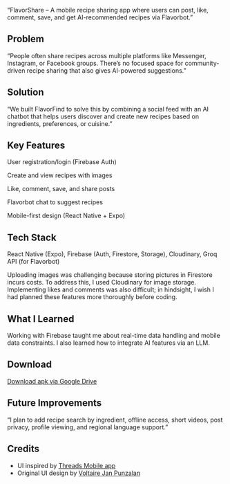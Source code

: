 “FlavorShare – A mobile recipe sharing app where users can post, like, comment, save, and get AI-recommended recipes via Flavorbot.”

## Problem
“People often share recipes across multiple platforms like Messenger, Instagram, or Facebook groups. There’s no focused space for community-driven recipe sharing that also gives AI-powered suggestions.”

## Solution
“We built FlavorFind to solve this by combining a social feed with an AI chatbot that helps users discover and create new recipes based on ingredients, preferences, or cuisine.”

## Key Features
User registration/login (Firebase Auth)

Create and view recipes with images

Like, comment, save, and share posts

Flavorbot chat to suggest recipes

Mobile-first design (React Native + Expo)

## Tech Stack
React Native (Expo), Firebase (Auth, Firestore, Storage), Cloudinary, Groq API (for Flavorbot)

Uploading images was challenging because storing pictures in Firestore incurs costs. To address this, I used Cloudinary for image storage. Implementing likes and comments was also difficult; in hindsight, I wish I had planned these features more thoroughly before coding.

## What I Learned
Working with Firebase taught me about real-time data handling and mobile data constraints. I also learned how to integrate AI features via an LLM.

## Download
[Download apk via Google Drive](https://drive.google.com/drive/folders/1fQVMjCDes-mY1IXmFt3dm8KNMc62tzsc?usp=drive_link) 

## Future Improvements
“I plan to add recipe search by ingredient, offline access, short videos, post privacy, profile viewing, and regional language support.”

## Credits
- UI inspired by [Threads Mobile app](https://www.threads.net/)
- Original UI design by [Voltaire Jan Punzalan](https://www.facebook.com/voltairejan.punzalan)

